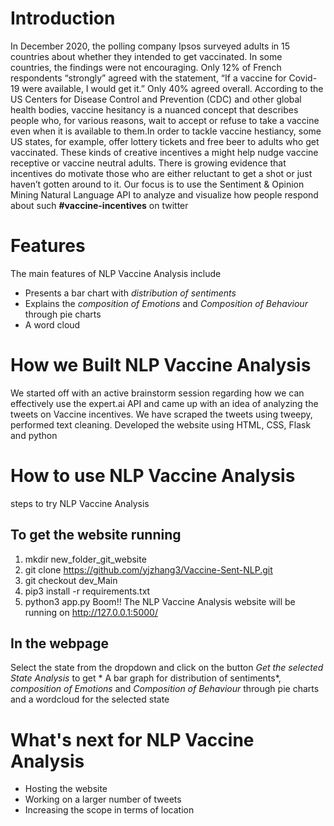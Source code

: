 # Introduction
In December 2020, the polling company Ipsos surveyed adults in 15 countries about whether they intended to get vaccinated. In some countries, the findings were not encouraging. Only 12% of French respondents “strongly” agreed with the statement, “If a vaccine for Covid-19 were available, I would get it.” Only 40% agreed overall. According to the US Centers for Disease Control and Prevention (CDC) and other global health bodies, vaccine hesitancy is a nuanced concept that describes people who, for various reasons, wait to accept or refuse to take a vaccine even when it is available to them.In order to tackle vaccine hestiancy, some US states, for example, offer lottery tickets and free beer to adults who get vaccinated. These kinds of creative incentives a might help nudge vaccine receptive or vaccine neutral adults. There is growing evidence that incentives do motivate those who are either reluctant to get a shot or just haven’t gotten around to it. Our focus is to use the Sentiment & Opinion Mining Natural Language API to analyze and visualize how people respond about such **#vaccine-incentives** on twitter

# Features 
The main features of NLP Vaccine Analysis include
* Presents a bar chart with *distribution of sentiments*
* Explains the *composition of Emotions* and *Composition of Behaviour* through pie charts
* A word cloud

# How we Built NLP Vaccine Analysis
We started off with an active brainstorm session regarding how we can effectively use the  expert.ai API and came up with an idea of analyzing the tweets on Vaccine incentives.
We have scraped the tweets using tweepy, performed text cleaning.
Developed the website using HTML, CSS, Flask and python

# How to use NLP Vaccine Analysis
steps to try NLP Vaccine Analysis
## To get the website running
1. mkdir new_folder_git_website
2. git clone https://github.com/yjzhang3/Vaccine-Sent-NLP.git
3. git checkout dev_Main
4. pip3 install -r requirements.txt
5. python3 app.py
Boom!! The NLP Vaccine Analysis website will be running on http://127.0.0.1:5000/

## In the webpage
Select the state from the dropdown and click on the button *Get the selected State Analysis* to get * A bar graph for distribution of sentiments*, 
*composition of Emotions*  and *Composition of Behaviour* through pie charts and a wordcloud for the selected state

# What's next for NLP Vaccine Analysis
* Hosting the website
* Working on a larger number of tweets
* Increasing the scope in terms of location
